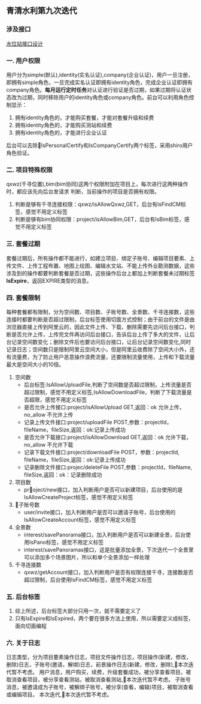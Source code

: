## 青清水利第九次迭代
### 涉及接口

[水位站接口设计](http://www.qingqingshuili.net:10001/soft/wiki/wikis/station)

### 一. 用户权限
用户分为simple(默认),identity(实名认证),company(企业认证)，用户一旦注册，即拥有simple角色，一旦完成实名认证即拥有identity角色，完成企业认证即拥有company角色。**每月运行定时任务**对认证进行验证是否过期，如果过期将认证状态改为过期，同时移除用户的identity角色或company角色。前台可以利用角色控制显示：
> 
1. 拥有identity角色的，才能购买套餐，才能对套餐升级和续费
2. 拥有identity角色的，才能购买测站和续费
3. 拥有identity角色的，才能进行企业认证

后台可以去除IsPersonalCertify和IsCompanyCertify两个标签，采用shiro用户角色验证。

### 二. 项目特殊权限
qxwz(千寻位置),bim(bim协同)这两个权限附加在项目上，每次进行这两种操作时，都应该先向后台发请求
判断，当前操作的项目是否拥有权限。
>
1. 判断是够有千寻连接权限：qxwz/isAllowQxwz,GET，后台有IsFindCM标签，感觉不用定义标签
2. 判断是够有bim协同权限：project/isAllowBim,GET，后台有IsBim标签，感觉不用定义标签

### 三. 套餐过期
套餐过期后，所有操作都不能进行，如建立项目、绑定子账号、编辑项目要素、上传文件、上传工程布置、地图上绘图、编辑水文站、不能上传外业勘测数据，这些涉及到的操作都要判断套餐是否过期，这些操作后台上都加上判断套餐未过期标签**IsExpire**，返回EXPIRE类型的消息。

### 四. 套餐限制
每种套餐都有限制，分为空间数、项目数、子账号数、全景数、千寻连接数，这些连接时都要判断是否超过限制，后台标签使用切面方式控制；由于前台的文件是由浏览器直接上传到阿里云的，因此文件上传、下载、删除需要先访问后台接口，判断是否允许上传，上传完文件再访问后台接口，告诉后台上传了多大的文件，让后台记录空间数变化；删除文件后也要访问后台接口，让后台记录空间数变化,同时记录日志；空间数只是限制阿里云空间大小，但是阿里云收费除了空间大小外，还有流量费，为了防止用户恶意操作浪费流量，还要限制流量使用，上传和下载流量最大是空间大小的10倍。
>
1. 空间数
    * 后台标签:IsAllowUploadFile,判断了空间数是否超过限制，上传流量是否超过限制，感觉不用定义标签,IsAllowDownloadFile，判断了下载流量是否超限，感觉不用定义标签
    * 是否允许上传接口:project/isAllowUpload GET,返回：ok 允许上传，no_allow 不允许上传
    * 记录上传文件接口:project/uploadFile POST,参数：projectId，fileName，fileSize,返回：ok:记录上传成功
    * 是否允许下载接口:project/isAllowDownload GET,返回：ok 允许下载，no_allow 不允许下载
    * 记录下载文件接口:project/downloadFile POST，参数：projectId, fileName，fileSize,返回：ok:记录上传成功
    * 记录删除文件接口:projec/deleteFile POST,参数：projectId，fileName, fileSize,返回：ok：记录删除成功
2. 项目数
    * project/new接口，加入判断用户是否可以新建项目，后台使用的是IsAllowCreateProject标签，感觉不用定义标签
3. 子账号数
    * user/invite接口，加入判断用户是否可以邀请子账号，后台使用的IsAllowCreateAccount标签，感觉不用定义标签
4. 全景数
    * interest/savePanorama接口，加入判断用户是否可以新建全景，后台使用IsPano标签，感觉不用定义标签
    * interest/savePanoramas接口，这是批量添加全景，下次迭代一个全景里可以添加多个场景图片，所以和单个全景添加一样处理
5. 千寻连接数
    * qxwz/getAccount接口，加入判断用户是否有权限连接千寻，连接数是否超过限制，后台使用IsFindCM标签，感觉不用定义标签

### 五. 后台标签
1. 综上所述，后台标签大部分只用一次，就不需要定义了
2. 只有IsExpire和IsExpired，两个要在很多方法上使用，所以需要定义成标签，面向切面编程
### 六. 关于日志
日志类型，分为项目要素操作日志，项目文件操作日志，项目操作(新建，修改，删除)日志，子账号(邀请，解绑)日志，前景操作日志(新建，修改，删除),本次迭代暂不考虑。
用户消息，用户购买，续费，升级套餐成功，被分享查看项目，被取消查看项目，被分享查看测站，被取消查看测站,本次迭代暂不考虑。
子账号消息，被邀请成为子账号，被解绑子账号，被分享(查看，编辑)项目，被取消查看或编辑项目。
本次迭代,本次迭代暂不考虑。





